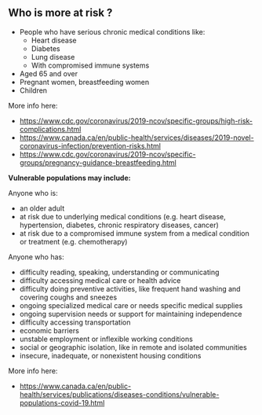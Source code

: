 ## Who is more at risk ?

- People who have serious chronic medical conditions like:
  - Heart disease
  - Diabetes
  - Lung disease
  - With compromised immune systems
- Aged 65 and over
- Pregnant women, breastfeeding women
- Children

More info here:

- https://www.cdc.gov/coronavirus/2019-ncov/specific-groups/high-risk-complications.html
- https://www.canada.ca/en/public-health/services/diseases/2019-novel-coronavirus-infection/prevention-risks.html
- https://www.cdc.gov/coronavirus/2019-ncov/specific-groups/pregnancy-guidance-breastfeeding.html

**Vulnerable populations may include:**

Anyone who is:

- an older adult
- at risk due to underlying medical conditions (e.g. heart disease, hypertension, diabetes, chronic respiratory diseases, cancer)
- at risk due to a compromised immune system from a medical condition or treatment (e.g. chemotherapy)

Anyone who has:

- difficulty reading, speaking, understanding or communicating
- difficulty accessing medical care or health advice
- difficulty doing preventive activities, like frequent hand washing and covering coughs and sneezes
- ongoing specialized medical care or needs specific medical supplies
- ongoing supervision needs or support for maintaining independence
- difficulty accessing transportation
- economic barriers
- unstable employment or inflexible working conditions
- social or geographic isolation, like in remote and isolated communities
- insecure, inadequate, or nonexistent housing conditions

More info here:

- https://www.canada.ca/en/public-health/services/publications/diseases-conditions/vulnerable-populations-covid-19.html
